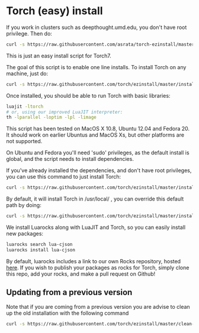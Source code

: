 # Torch (easy) install

If you work in clusters such as deepthought.umd.edu, you don't have root privilege. Then do:
```bash
curl -s https://raw.githubusercontent.com/asrata/torch-ezinstall/master/install-luajit+torch-local | PREFIX=$(custom-install-path) bash
```

This is just an easy install script for Torch7.

The goal of this script is to enable one line installs. To install Torch on any machine, just do:

```bash
curl -s https://raw.githubusercontent.com/torch/ezinstall/master/install-all | bash
```

Once installed, you should be able to run Torch with basic libraries:

```bash
luajit -ltorch
# or, using our improved LuaJIT interpreter:
th -lparallel -loptim -lpl -limage
```

This script has been tested on MacOS X 10.8, Ubuntu 12.04 and Fedora 20. It should work on earlier Ubuntus and MacOS Xs, but other platforms are not supported.

On Ubuntu and Fedora you'll need 'sudo' privileges, as the default install is global, and the script needs to install dependencies.

If you've already installed the dependencies, and don't have root privileges, you can use this command to just install Torch:

```bash
curl -s https://raw.githubusercontent.com/torch/ezinstall/master/install-luajit+torch | bash
```

By default, it will install Torch in /usr/local/ , you can override this default path by doing:

```bash
curl -s https://raw.githubusercontent.com/torch/ezinstall/master/install-luajit+torch | PREFIX=~/local bash
```

We install Luarocks along with LuaJIT and Torch, so you can easily install new packages:

```bash
luarocks search lua-cjson
luarocks install lua-cjson
```

By default, luarocks includes a link to our own Rocks repository, hosted [here](https://github.com/torch/rocks). If you wish to publish your packages as rocks for Torch, simply clone this repo, add your rocks, and make a pull request on Github!

## Updating from a previous version
Note that if you are coming from a previous version you are advise to clean up the old installation with the following command

```bash
curl -s https://raw.githubusercontent.com/torch/ezinstall/master/clean-old.sh | bash
```
